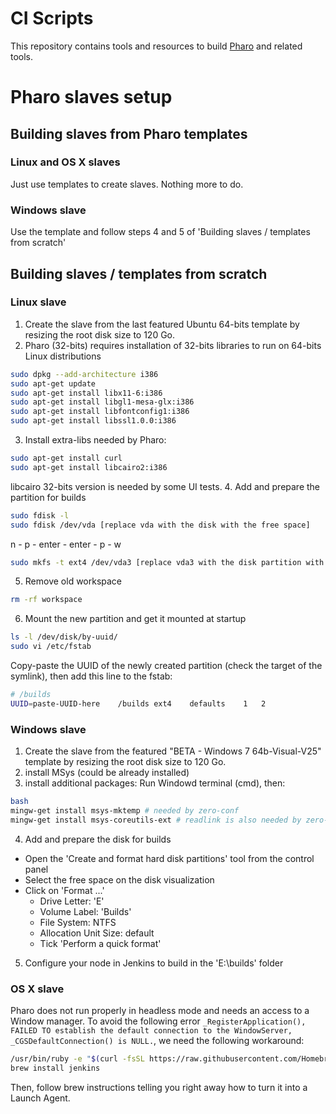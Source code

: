 # CI Scripts

This repository contains tools and resources to build
[Pharo](http://www.pharo.org) and related tools.

# Pharo slaves setup
## Building slaves from Pharo templates
### Linux and OS X slaves
Just use templates to create slaves. Nothing more to do.
### Windows slave
Use the template and follow steps 4 and 5 of 'Building slaves / templates from scratch'

## Building slaves / templates from scratch
### Linux slave
1. Create the slave from the last featured Ubuntu 64-bits template by resizing the root disk size to 120 Go. 
2. Pharo (32-bits) requires installation of 32-bits libraries to run on 64-bits Linux distributions
```bash
sudo dpkg --add-architecture i386
sudo apt-get update
sudo apt-get install libx11-6:i386
sudo apt-get install libgl1-mesa-glx:i386
sudo apt-get install libfontconfig1:i386
sudo apt-get install libssl1.0.0:i386
```
3. Install extra-libs needed by Pharo:
```bash
sudo apt-get install curl
sudo apt-get install libcairo2:i386
```
libcairo 32-bits version is needed by some UI tests.
4. Add and prepare the partition for builds
```bash
sudo fdisk -l
sudo fdisk /dev/vda [replace vda with the disk with the free space]
```
n - p - enter - enter - p - w
```bash
sudo mkfs -t ext4 /dev/vda3 [replace vda3 with the disk partition with the free space]
```
5. Remove old workspace
```bash
rm -rf workspace
```
6. Mount the new partition and get it mounted at startup
```bash
ls -l /dev/disk/by-uuid/
sudo vi /etc/fstab
```
Copy-paste the UUID of the newly created partition (check the target of the symlink), then add this line to the fstab:
```bash
# /builds
UUID=paste-UUID-here	/builds	ext4	defaults	1	2
```

### Windows slave
1. Create the slave from the featured "BETA - Windows 7 64b-Visual-V25"  template by resizing the root disk size to 120 Go. 
2. install MSys (could be already installed)
3. install additional packages:
Run Windowd terminal (cmd), then:
```bash
bash
mingw-get install msys-mktemp # needed by zero-conf
mingw-get install msys-coreutils-ext # readlink is also needed by zero-conf
```
4. Add and prepare the disk for builds
- Open the 'Create and format hard disk partitions' tool from the control panel
- Select the free space on the disk visualization
- Click on 'Format ...'
  - Drive Letter: 'E'
  - Volume Label: 'Builds'
  - File System: NTFS
  - Allocation Unit Size: default
  - Tick 'Perform a quick format'
5. Configure your node in Jenkins to build in the 'E:\builds' folder

### OS X slave
Pharo does not run properly in headless mode and needs an access to a Window manager.
To avoid the following error `_RegisterApplication(), FAILED TO establish the default connection to the WindowServer, _CGSDefaultConnection() is NULL.`, we need the following workaround:
```bash
/usr/bin/ruby -e "$(curl -fsSL https://raw.githubusercontent.com/Homebrew/install/master/install)" # Install brew
brew install jenkins
```
Then, follow brew instructions telling you right away how to turn it into a Launch Agent.
